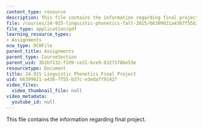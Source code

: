 ```yaml
---
content_type: resource
description: This file contains the information regarding final project.
file: /courses/24-915-linguistic-phonetics-fall-2015/66399021a4367f55b37ce3edaff91427_MIT24_915F15_FinalProject.pdf
file_type: application/pdf
learning_resource_types:
- Assignments
ocw_type: OCWFile
parent_title: Assignments
parent_type: CourseSection
parent_uid: 3b2b7132-f2d9-ce21-bce9-83271f8be53e
resourcetype: Document
title: 24.915 Linguistic Phonetics Final Project
uid: 66399021-a436-7f55-b37c-e3edaff91427
video_files:
  video_thumbnail_file: null
video_metadata:
  youtube_id: null
---
```

This file contains the information regarding final project.

